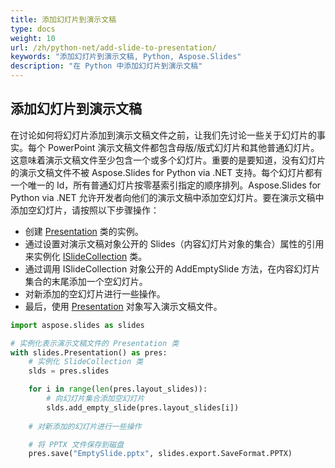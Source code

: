 ```yaml
---
title: 添加幻灯片到演示文稿
type: docs
weight: 10
url: /zh/python-net/add-slide-to-presentation/
keywords: "添加幻灯片到演示文稿, Python, Aspose.Slides"
description: "在 Python 中添加幻灯片到演示文稿"
---
```


## **添加幻灯片到演示文稿**
在讨论如何将幻灯片添加到演示文稿文件之前，让我们先讨论一些关于幻灯片的事实。每个 PowerPoint 演示文稿文件都包含母版/版式幻灯片和其他普通幻灯片。这意味着演示文稿文件至少包含一个或多个幻灯片。重要的是要知道，没有幻灯片的演示文稿文件不被 Aspose.Slides for Python via .NET 支持。每个幻灯片都有一个唯一的 Id，所有普通幻灯片按零基索引指定的顺序排列。Aspose.Slides for Python via .NET 允许开发者向他们的演示文稿中添加空幻灯片。要在演示文稿中添加空幻灯片，请按照以下步骤操作：

- 创建 [Presentation](https://reference.aspose.com/slides/python-net/aspose.slides/presentation/) 类的实例。
- 通过设置对演示文稿对象公开的 Slides（内容幻灯片对象的集合）属性的引用来实例化 [ISlideCollection](https://reference.aspose.com/slides/python-net/aspose.slides/islidecollection/) 类。
- 通过调用 ISlideCollection 对象公开的 AddEmptySlide 方法，在内容幻灯片集合的末尾添加一个空幻灯片。
- 对新添加的空幻灯片进行一些操作。
- 最后，使用 [Presentation](https://reference.aspose.com/slides/python-net/aspose.slides/presentation/) 对象写入演示文稿文件。

```py
import aspose.slides as slides

# 实例化表示演示文稿文件的 Presentation 类
with slides.Presentation() as pres:
    # 实例化 SlideCollection 类
    slds = pres.slides

    for i in range(len(pres.layout_slides)):
        # 向幻灯片集合添加空幻灯片
        slds.add_empty_slide(pres.layout_slides[i])
        
    # 对新添加的幻灯片进行一些操作

    # 将 PPTX 文件保存到磁盘
    pres.save("EmptySlide.pptx", slides.export.SaveFormat.PPTX)
```